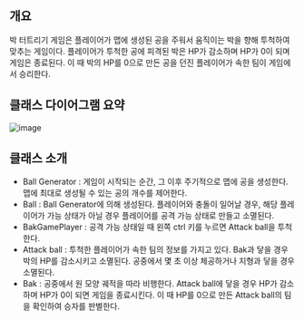 ## 개요
박 터트리기 게임은 플레이어가 맵에 생성된 공을 주워서 움직이는 박을 향해 투척하여 맞추는 게임이다.
플레이어가 투척한 공에 피격된 박은 HP가 감소하며 HP가 0이 되며 게임은 종료된다. 이 때 박의 HP를 0으로 만든 공을 던진 플레이어가 속한 팀이 게임에서 승리한다.

## 클래스 다이어그램 요약
![image](https://user-images.githubusercontent.com/82368502/209155106-821eb120-dc9d-46e4-92d4-bafaf2db06ef.png)

## 클래스 소개
* Ball Generator : 게임이 시작되는 순간, 그 이후 주기적으로 맵에 공을 생성한다. 맵에 최대로 생성될 수 있는 공의 개수를 제어한다.
* Ball : Ball Generator에 의해 생성된다. 플레이어와 충돌이 일어날 경우, 해당 플레이어가 가능 상태가 아닐 경우 플레이어를 공격 가능 상태로 만들고 소멸된다.
* BakGamePlayer : 공격 가능 상태일 때 왼쪽 ctrl 키를 누르면 Attack ball을 투척한다. 
* Attack ball : 투척한 플레이어가 속한 팀의 정보를 가지고 있다. Bak과 닿을 경우 박의 HP를 감소시키고 소멸된다. 공중에서 몇 초 이상 체공하거나 지형과 닿을 경우 소멸된다.
* Bak : 공중에서 원 모양 궤적을 따라 비행한다. Attack ball에 닿을 경우 HP가 감소하며 HP가 0이 되면 게임을 종료시킨다. 이 때 HP를 0으로 만든 Attack ball의 팀을 확인하여 승자를 판별한다.

